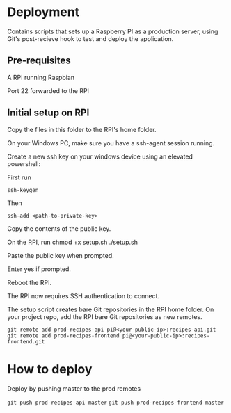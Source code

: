 
# Deployment

Contains scripts that sets up a Raspberry PI as a production server, using Git's post-recieve hook to test and deploy the application.

## Pre-requisites

A RPI running Raspbian

Port 22 forwarded to the RPI

## Initial setup on RPI

Copy the files in this folder to the RPI's home folder.

On your Windows PC, make sure you have a ssh-agent session running.

Create a new ssh key on your windows device using an elevated powershell:

First run

`ssh-keygen`

Then

`ssh-add <path-to-private-key>`

Copy the contents of the public key.

On the RPI, run
chmod +x setup.sh
./setup.sh

Paste the public key when prompted.

Enter yes if prompted.

Reboot the RPI.

The RPI now requires SSH authentication to connect.

The setup script creates bare Git repositories in the RPI home folder. On your project repo, add the RPI bare Git repositories as new remotes.

`git remote add prod-recipes-api pi@<your-public-ip>:recipes-api.git`
`git remote add prod-recipes-frontend pi@<your-public-ip>:recipes-frontend.git`

# How to deploy
Deploy by pushing master to the prod remotes

`git push prod-recipes-api master`
`git push prod-recipes-frontend master`
